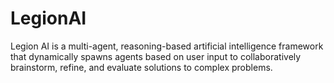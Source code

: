 # LegionAI
Legion AI is a multi-agent, reasoning-based artificial intelligence framework that dynamically spawns agents based on user input to collaboratively brainstorm, refine, and evaluate solutions to complex problems.
